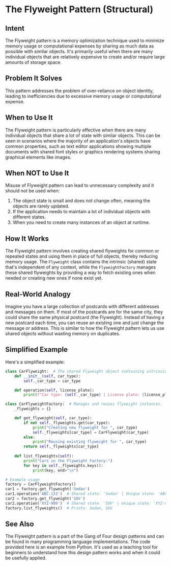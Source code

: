 # The Flyweight Pattern (Structural)

## Intent
The Flyweight pattern is a memory optimization technique used to minimize memory usage or computational expenses by sharing as much data as possible with similar objects. It's primarily useful when there are many individual objects that are relatively expensive to create and/or require large amounts of storage space.

## Problem It Solves
This pattern addresses the problem of over-reliance on object identity, leading to inefficiencies due to excessive memory usage or computational expense. 

## When to Use It
The Flyweight pattern is particularly effective when there are many individual objects that share a lot of state with similar objects. This can be seen in scenarios where the majority of an application's objects have common properties, such as text editor applications showing multiple documents with shared font styles or graphics rendering systems sharing graphical elements like images.

## When NOT to Use It
Misuse of Flyweight pattern can lead to unnecessary complexity and it should not be used when:
1. The object state is small and does not change often, meaning the objects are rarely updated.
2. If the application needs to maintain a lot of individual objects with different states.
3. When you need to create many instances of an object at runtime.

## How It Works
The Flyweight pattern involves creating shared flyweights for common or repeated states and using them in place of full objects, thereby reducing memory usage. The `Flyweight` class contains the intrinsic (shared) state that's independent of any context, while the `FlyweightFactory` manages these shared flyweights by providing a way to fetch existing ones when needed or creating new ones if none exist yet.

## Real-World Analogy
Imagine you have a large collection of postcards with different addresses and messages on them. If most of the postcards are for the same city, they could share the same physical postcard (the Flyweight). Instead of having a new postcard each time, you can reuse an existing one and just change the message or address. This is similar to how the Flyweight pattern lets us use shared objects without wasting memory on duplicates.

## Simplified Example
Here's a simplified example:
```python
class CarFlyweight:  # The shared Flyweight object containing intrinsic (shared) state.
    def __init__(self, car_type):
        self._car_type = car_type

    def operation(self, license_plate):
        print(f"Car type: {self._car_type} | License plate: {license_plate}")

class CarFlyweightFactory:  # Manages and reuses flyweight instances.
    _flyweights = {}

    def get_flyweight(self, car_type):
        if not self._flyweights.get(car_type):
            print("Creating new flyweight for ", car_type)
            self._flyweights[car_type] = CarFlyweight(car_type)
        else:
            print("Reusing existing flyweight for ", car_type)
        return self._flyweights[car_type]
    
    def list_flyweights(self):
        print("Cars in the Flyweight Factory:")
        for key in self._flyweights.keys():
            print(key, end="\n")

# Example usage
factory = CarFlyweightFactory()
car1 = factory.get_flyweight('Sedan')
car1.operation('ABC-123')  # Shared state: 'Sedan' | Unique state: 'ABC-123'
car2 = factory.get_flyweight('SUV')
car2.operation('XYZ-999')  # Shared state: 'SUV' | Unique state: 'XYZ-999'
factory.list_flyweights()  # Prints: Sedan, SUV
```
## See Also
The Flyweight pattern is a part of the Gang of Four design patterns and can be found in many programming language implementations. The code provided here is an example from Python. It's used as a teaching tool for beginners to understand how this design pattern works and when it could be usefully applied.
